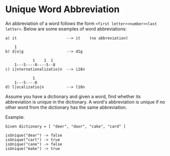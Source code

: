 # Unique Word Abbreviation
 

An abbreviation of a word follows the form `<first letter><number><last letter>`. Below are some examples of word abbreviations:

    a) it                      --> it    (no abbreviation)

        1
    b) d|o|g                   --> d1g

                1    1  1
        1---5----0----5--8
    c) i|nternationalizatio|n  --> i18n

                1
        1---5----0
    d) l|ocalizatio|n          --> l10n

Assume you have a dictionary and given a word, find whether its abbreviation is unique in the dictionary. A word's abbreviation is unique if no other word from the dictionary has the same abbreviation.

Example: 

    Given dictionary = [ "deer", "door", "cake", "card" ]

    isUnique("dear") -> false
    isUnique("cart") -> true
    isUnique("cane") -> false
    isUnique("make") -> true